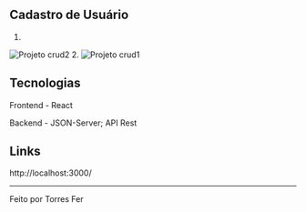 ## Cadastro de Usuário
1.
![Projeto crud2](https://user-images.githubusercontent.com/93451006/169900626-cfc40d85-c427-4d27-821d-7ae1c8c31a2f.png)
2.
![Projeto crud1](https://user-images.githubusercontent.com/93451006/169900632-add5276b-307b-4e34-bdb0-88284688457c.png)

## Tecnologias
Frontend - React

Backend - JSON-Server; API Rest

## Links
http://localhost:3000/
___________________

Feito por Torres Fer
